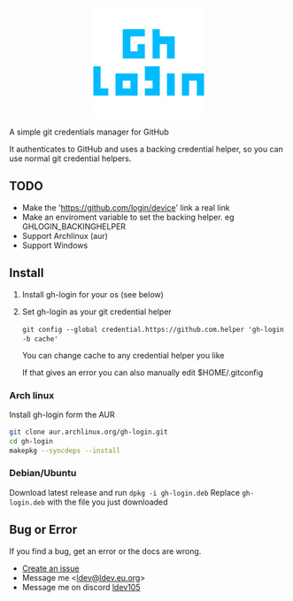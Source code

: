 <p align="center">
  <img src="https://github.com/Xgames123/gh-login/blob/main/gh-login-logo_200px_transparent.png?raw=true" alt="gh-login-logo"/>
</p>
A simple git credentials manager for GitHub

It authenticates to GitHub and uses a backing credential helper, so you can use normal git credential helpers.

## TODO
* Make the 'https://github.com/login/device' link a real link
* Make an enviroment variable to set the backing helper. eg GHLOGIN_BACKINGHELPER
* Support Archlinux (aur)
* Support Windows

## Install
1. Install gh-login for your os (see below)
2. Set gh-login as your git credential helper
   
    ```git config --global credential.https://github.com.helper 'gh-login -b cache'```
   
    You can change cache to any credential helper you like

    If that gives an error you can also manually edit $HOME/.gitconfig

### Arch linux
Install gh-login form the AUR
```bash
git clone aur.archlinux.org/gh-login.git
cd gh-login
makepkg --syncdeps --install
```

### Debian/Ubuntu
Download latest release and run ```dpkg -i gh-login.deb```
Replace ```gh-login.deb``` with the file you just downloaded


## Bug or Error
If you find a bug, get an error or the docs are wrong.
* [Create an issue](https://github.com/Xgames123/gh-login/issues/new/)
* Message me <[ldev@ldev.eu.org](mailto://ldev@ldev.eu.org)>
* Message me on discord [ldev105](https://ldev.eu.org/socials/discord)
